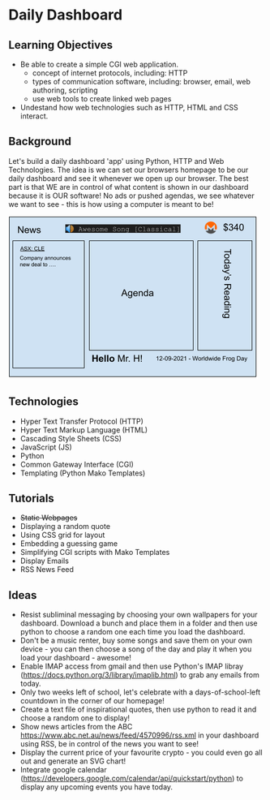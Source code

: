 # Daily Dashboard

## Learning Objectives

- Be able to create a simple CGI web application.
    - concept of internet protocols, including: HTTP
    - types of communication software, including: browser, email, web authoring, scripting
    - use web tools to create linked web pages
- Undestand how web technologies such as HTTP, HTML and CSS interact.

## Background

Let's build a daily dashboard 'app' using Python, HTTP and Web Technologies. The idea is we can set our browsers homepage to be our daily dashboard and see it whenever we open up our browser. The best part is that WE are in control of what content is shown in our dashboard because it is OUR software! No ads or pushed agendas, we see whatever we want to see - this is how using a computer is meant to be!

![](example-dashboard.png)

## Technologies

- Hyper Text Transfer Protocol (HTTP)
- Hyper Text Markup Language (HTML)
- Cascading Style Sheets (CSS)
- JavaScript (JS)
- Python
- Common Gateway Interface (CGI)
- Templating (Python Mako Templates)

## Tutorials

- ~~Static Webpages~~
- Displaying a random quote
- Using CSS grid for layout
- Embedding a guessing game
- Simplifying CGI scripts with Mako Templates
- Display Emails
- RSS News Feed

## Ideas

- Resist subliminal messaging by choosing your own wallpapers for your dashboard. Download a bunch and place them in a folder and then use python to choose a random one each time you load the dashboard.
- Don't be a music renter, buy some songs and save them on your own device - you can then choose a song of the day and play it when you load your dashboard - awesome!
- Enable IMAP access from gmail and then use Python's IMAP libray (https://docs.python.org/3/library/imaplib.html) to grab any emails from today.
- Only two weeks left of school, let's celebrate with a days-of-school-left countdown in the corner of our homepage!
- Create a text file of inspirational quotes, then use python to read it and choose a random one to display! 
- Show news articles from the ABC https://www.abc.net.au/news/feed/4570996/rss.xml in your dashboard using RSS, be in control of the news you want to see!
- Display the current price of your favourite crypto - you could even go all out and generate an SVG chart!
- Integrate google calendar (https://developers.google.com/calendar/api/quickstart/python) to display any upcoming events you have today.